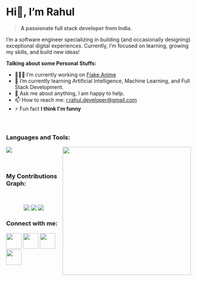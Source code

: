 # Hi👋, I’m Rahul

> **A passionate full stack developer from India.**

I’m a software engineer specializing in building (and occasionally designing) exceptional digital experiences.
Currently, I’m focused on learning, growing my skills, and build new ideas!

**Talking about some Personal Stuffs:**

- 👨🏽‍💻 I’m currently working on [Flake Anime](#)
- 🌱 I’m currently learning Artificial Intelligence, Machine Learning, and Full Stack Development.
- 💬 Ask me about anything, I am happy to help.
- 📫 How to reach me: r.rahul.developer@gmail.com
- ⚡ Fun fact **I think I'm funny**

<br/>

### Languages and Tools:

<p align="left">
    <p align="left">
        <!-- Github Stats -->
        <img width="350px" height="auto" align="right" src="https://stats.quine.sh/dusklight00/github?theme=dark">
        <!-- Languages and tools -->
        <img src='https://skillicons.dev/icons?i=html,css,js,ts,bootstrap,react,angular,nextjs,nodejs,c,cpp,java,git,github,stackoverflow,python,tensorflow,pytorch,django,flutter,figma,googlecloud,firebase,githubactions,vscode,androidstudio,photoshop,heroku,xd,gitlab&perline=7' width='auto' height='auto'/> 
</p>

<br/>

### My Contributions Graph:

<br/>
<!-- <p align="center">
    <img width="70%" src="https://github-readme-activity-graph.vercel.app/graph?username=dusklight00&theme=tokyo-night&hide_border=True&radius=10" alt="dusklight00" />
</p> -->

<p align="center">
  <img src="http://github-profile-summary-cards.vercel.app/api/cards/profile-details?username=dusklight00&theme=github_dark" />
  <img src="http://github-profile-summary-cards.vercel.app/api/cards/repos-per-language?username=dusklight00&theme=github_dark" />
  <img src="http://github-profile-summary-cards.vercel.app/api/cards/most-commit-language?username=dusklight00&theme=github_dark" />
</p>

### Connect with me:

<p align="left">
<!-- LinkedIn -->
<a href="https://www.linkedin.com/in/username"><img width="42px" height="42px" src="https://skillicons.dev/icons?i=linkedin"/></a>
<!-- Instagram -->
<a href="https://www.instagram.com/username"><img width="42px" height="42px" src="https://skillicons.dev/icons?i=instagram"/></a>
<!-- Dev Community -->
<a href="https://dev.to/username"><img src="https://skillicons.dev/icons?i=devto" width="42px" height="42px"/></a>
<!-- Discord -->
<a href="https://discordapp.com/user/username"><img width="42px" height="42px" src="https://skillicons.dev/icons?i=discord"/></a>
</p>
